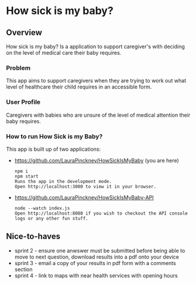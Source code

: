 # How sick is my baby?

## Overview

How sick is my baby? Is a application to support caregiver's with deciding on the level of medical care their baby requires.

### Problem

This app aims to support caregivers when they are trying to work out what level of healthcare their child requires in an accessible form.

### User Profile

Caregivers with babies who are unsure of the level of medical attention their baby requires.

### How to run How Sick is my Baby?

This app is built up of two applications:

- https://github.com/LauraPinckney/HowSickIsMyBaby (you are here)

  ```
  npm i
  npm start
  Runs the app in the development mode.
  Open http://localhost:3000 to view it in your browser.

  ```

- https://github.com/LauraPinckney/HowSickIsMyBaby-API
  ```
  node --watch index.js
  Open http://localhost:8080 if you wish to checkout the API console logs or any other fun stuff.
  ```

## Nice-to-haves

- sprint 2 - ensure one anwswer must be submitted before being able to move to next question, download results into a pdf onto your device
- sprint 3 - email a copy of your results in pdf form with a comments section
- sprint 4 - link to maps with near health services with opening hours
